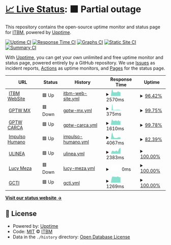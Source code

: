 # [📈 Live Status](https://itbm-services.github.io/projects): <!--live status--> **🟧 Partial outage**

This repository contains the open-source uptime monitor and status page for [ITBM](https://itbm-services.github.io/projects), powered by [Upptime](https://github.com/upptime/upptime).

[![Uptime CI](https://github.com/itbm-services/projects/workflows/Uptime%20CI/badge.svg)](https://github.com/itbm-services/projects/actions?query=workflow%3A%22Uptime+CI%22)
[![Response Time CI](https://github.com/itbm-services/projects/workflows/Response%20Time%20CI/badge.svg)](https://github.com/itbm-services/projects/actions?query=workflow%3A%22Response+Time+CI%22)
[![Graphs CI](https://github.com/itbm-services/projects/workflows/Graphs%20CI/badge.svg)](https://github.com/itbm-services/projects/actions?query=workflow%3A%22Graphs+CI%22)
[![Static Site CI](https://github.com/itbm-services/projects/workflows/Static%20Site%20CI/badge.svg)](https://github.com/itbm-services/projects/actions?query=workflow%3A%22Static+Site+CI%22)
[![Summary CI](https://github.com/itbm-services/projects/workflows/Summary%20CI/badge.svg)](https://github.com/itbm-services/projects/actions?query=workflow%3A%22Summary+CI%22)

With [Upptime](https://upptime.js.org), you can get your own unlimited and free uptime monitor and status page, powered entirely by a GitHub repository. We use [Issues](https://github.com/itbm-services/projects/issues) as incident reports, [Actions](https://github.com/itbm-services/projects/actions) as uptime monitors, and [Pages](https://itbm-services.github.io/projects) for the status page.

<!--start: status pages-->
<!-- This summary is generated by Upptime (https://github.com/upptime/upptime) -->
<!-- Do not edit this manually, your changes will be overwritten -->
<!-- prettier-ignore -->
| URL | Status | History | Response Time | Uptime |
| --- | ------ | ------- | ------------- | ------ |
| <img alt="" src="https://icons.duckduckgo.com/ip3/itbm.mx.ico" height="13"> [ITBM WebSite](https://itbm.mx) | 🟩 Up | [itbm-web-site.yml](https://github.com/itbm-services/projects/commits/HEAD/history/itbm-web-site.yml) | <details><summary><img alt="Response time graph" src="./graphs/itbm-web-site/response-time-week.png" height="20"> 2570ms</summary><br><a href="https://itbm-services.github.io/projects/history/itbm-web-site"><img alt="Response time 2435" src="https://img.shields.io/endpoint?url=https%3A%2F%2Fraw.githubusercontent.com%2Fitbm-services%2Fprojects%2FHEAD%2Fapi%2Fitbm-web-site%2Fresponse-time.json"></a><br><a href="https://itbm-services.github.io/projects/history/itbm-web-site"><img alt="24-hour response time 2226" src="https://img.shields.io/endpoint?url=https%3A%2F%2Fraw.githubusercontent.com%2Fitbm-services%2Fprojects%2FHEAD%2Fapi%2Fitbm-web-site%2Fresponse-time-day.json"></a><br><a href="https://itbm-services.github.io/projects/history/itbm-web-site"><img alt="7-day response time 2570" src="https://img.shields.io/endpoint?url=https%3A%2F%2Fraw.githubusercontent.com%2Fitbm-services%2Fprojects%2FHEAD%2Fapi%2Fitbm-web-site%2Fresponse-time-week.json"></a><br><a href="https://itbm-services.github.io/projects/history/itbm-web-site"><img alt="30-day response time 2777" src="https://img.shields.io/endpoint?url=https%3A%2F%2Fraw.githubusercontent.com%2Fitbm-services%2Fprojects%2FHEAD%2Fapi%2Fitbm-web-site%2Fresponse-time-month.json"></a><br><a href="https://itbm-services.github.io/projects/history/itbm-web-site"><img alt="1-year response time 2643" src="https://img.shields.io/endpoint?url=https%3A%2F%2Fraw.githubusercontent.com%2Fitbm-services%2Fprojects%2FHEAD%2Fapi%2Fitbm-web-site%2Fresponse-time-year.json"></a></details> | <details><summary><a href="https://itbm-services.github.io/projects/history/itbm-web-site">96.42%</a></summary><a href="https://itbm-services.github.io/projects/history/itbm-web-site"><img alt="All-time uptime 99.23%" src="https://img.shields.io/endpoint?url=https%3A%2F%2Fraw.githubusercontent.com%2Fitbm-services%2Fprojects%2FHEAD%2Fapi%2Fitbm-web-site%2Fuptime.json"></a><br><a href="https://itbm-services.github.io/projects/history/itbm-web-site"><img alt="24-hour uptime 100.00%" src="https://img.shields.io/endpoint?url=https%3A%2F%2Fraw.githubusercontent.com%2Fitbm-services%2Fprojects%2FHEAD%2Fapi%2Fitbm-web-site%2Fuptime-day.json"></a><br><a href="https://itbm-services.github.io/projects/history/itbm-web-site"><img alt="7-day uptime 96.42%" src="https://img.shields.io/endpoint?url=https%3A%2F%2Fraw.githubusercontent.com%2Fitbm-services%2Fprojects%2FHEAD%2Fapi%2Fitbm-web-site%2Fuptime-week.json"></a><br><a href="https://itbm-services.github.io/projects/history/itbm-web-site"><img alt="30-day uptime 99.13%" src="https://img.shields.io/endpoint?url=https%3A%2F%2Fraw.githubusercontent.com%2Fitbm-services%2Fprojects%2FHEAD%2Fapi%2Fitbm-web-site%2Fuptime-month.json"></a><br><a href="https://itbm-services.github.io/projects/history/itbm-web-site"><img alt="1-year uptime 98.54%" src="https://img.shields.io/endpoint?url=https%3A%2F%2Fraw.githubusercontent.com%2Fitbm-services%2Fprojects%2FHEAD%2Fapi%2Fitbm-web-site%2Fuptime-year.json"></a></details>
| <img alt="" src="https://icons.duckduckgo.com/ip3/greatplacetowork.com.mx.ico" height="13"> [GPTW MX](https://greatplacetowork.com.mx) | 🟥 Down | [gptw-mx.yml](https://github.com/itbm-services/projects/commits/HEAD/history/gptw-mx.yml) | <details><summary><img alt="Response time graph" src="./graphs/gptw-mx/response-time-week.png" height="20"> 375ms</summary><br><a href="https://itbm-services.github.io/projects/history/gptw-mx"><img alt="Response time 1104" src="https://img.shields.io/endpoint?url=https%3A%2F%2Fraw.githubusercontent.com%2Fitbm-services%2Fprojects%2FHEAD%2Fapi%2Fgptw-mx%2Fresponse-time.json"></a><br><a href="https://itbm-services.github.io/projects/history/gptw-mx"><img alt="24-hour response time 128" src="https://img.shields.io/endpoint?url=https%3A%2F%2Fraw.githubusercontent.com%2Fitbm-services%2Fprojects%2FHEAD%2Fapi%2Fgptw-mx%2Fresponse-time-day.json"></a><br><a href="https://itbm-services.github.io/projects/history/gptw-mx"><img alt="7-day response time 375" src="https://img.shields.io/endpoint?url=https%3A%2F%2Fraw.githubusercontent.com%2Fitbm-services%2Fprojects%2FHEAD%2Fapi%2Fgptw-mx%2Fresponse-time-week.json"></a><br><a href="https://itbm-services.github.io/projects/history/gptw-mx"><img alt="30-day response time 337" src="https://img.shields.io/endpoint?url=https%3A%2F%2Fraw.githubusercontent.com%2Fitbm-services%2Fprojects%2FHEAD%2Fapi%2Fgptw-mx%2Fresponse-time-month.json"></a><br><a href="https://itbm-services.github.io/projects/history/gptw-mx"><img alt="1-year response time 1178" src="https://img.shields.io/endpoint?url=https%3A%2F%2Fraw.githubusercontent.com%2Fitbm-services%2Fprojects%2FHEAD%2Fapi%2Fgptw-mx%2Fresponse-time-year.json"></a></details> | <details><summary><a href="https://itbm-services.github.io/projects/history/gptw-mx">99.75%</a></summary><a href="https://itbm-services.github.io/projects/history/gptw-mx"><img alt="All-time uptime 99.90%" src="https://img.shields.io/endpoint?url=https%3A%2F%2Fraw.githubusercontent.com%2Fitbm-services%2Fprojects%2FHEAD%2Fapi%2Fgptw-mx%2Fuptime.json"></a><br><a href="https://itbm-services.github.io/projects/history/gptw-mx"><img alt="24-hour uptime 99.98%" src="https://img.shields.io/endpoint?url=https%3A%2F%2Fraw.githubusercontent.com%2Fitbm-services%2Fprojects%2FHEAD%2Fapi%2Fgptw-mx%2Fuptime-day.json"></a><br><a href="https://itbm-services.github.io/projects/history/gptw-mx"><img alt="7-day uptime 99.75%" src="https://img.shields.io/endpoint?url=https%3A%2F%2Fraw.githubusercontent.com%2Fitbm-services%2Fprojects%2FHEAD%2Fapi%2Fgptw-mx%2Fuptime-week.json"></a><br><a href="https://itbm-services.github.io/projects/history/gptw-mx"><img alt="30-day uptime 99.94%" src="https://img.shields.io/endpoint?url=https%3A%2F%2Fraw.githubusercontent.com%2Fitbm-services%2Fprojects%2FHEAD%2Fapi%2Fgptw-mx%2Fuptime-month.json"></a><br><a href="https://itbm-services.github.io/projects/history/gptw-mx"><img alt="1-year uptime 99.96%" src="https://img.shields.io/endpoint?url=https%3A%2F%2Fraw.githubusercontent.com%2Fitbm-services%2Fprojects%2FHEAD%2Fapi%2Fgptw-mx%2Fuptime-year.json"></a></details>
| <img alt="" src="https://icons.duckduckgo.com/ip3/greatplacetoworkcarca.com.ico" height="13"> [GPTW CARCA](https://greatplacetoworkcarca.com/es) | 🟩 Up | [gptw-carca.yml](https://github.com/itbm-services/projects/commits/HEAD/history/gptw-carca.yml) | <details><summary><img alt="Response time graph" src="./graphs/gptw-carca/response-time-week.png" height="20"> 1610ms</summary><br><a href="https://itbm-services.github.io/projects/history/gptw-carca"><img alt="Response time 1828" src="https://img.shields.io/endpoint?url=https%3A%2F%2Fraw.githubusercontent.com%2Fitbm-services%2Fprojects%2FHEAD%2Fapi%2Fgptw-carca%2Fresponse-time.json"></a><br><a href="https://itbm-services.github.io/projects/history/gptw-carca"><img alt="24-hour response time 1609" src="https://img.shields.io/endpoint?url=https%3A%2F%2Fraw.githubusercontent.com%2Fitbm-services%2Fprojects%2FHEAD%2Fapi%2Fgptw-carca%2Fresponse-time-day.json"></a><br><a href="https://itbm-services.github.io/projects/history/gptw-carca"><img alt="7-day response time 1610" src="https://img.shields.io/endpoint?url=https%3A%2F%2Fraw.githubusercontent.com%2Fitbm-services%2Fprojects%2FHEAD%2Fapi%2Fgptw-carca%2Fresponse-time-week.json"></a><br><a href="https://itbm-services.github.io/projects/history/gptw-carca"><img alt="30-day response time 1660" src="https://img.shields.io/endpoint?url=https%3A%2F%2Fraw.githubusercontent.com%2Fitbm-services%2Fprojects%2FHEAD%2Fapi%2Fgptw-carca%2Fresponse-time-month.json"></a><br><a href="https://itbm-services.github.io/projects/history/gptw-carca"><img alt="1-year response time 1924" src="https://img.shields.io/endpoint?url=https%3A%2F%2Fraw.githubusercontent.com%2Fitbm-services%2Fprojects%2FHEAD%2Fapi%2Fgptw-carca%2Fresponse-time-year.json"></a></details> | <details><summary><a href="https://itbm-services.github.io/projects/history/gptw-carca">99.78%</a></summary><a href="https://itbm-services.github.io/projects/history/gptw-carca"><img alt="All-time uptime 99.40%" src="https://img.shields.io/endpoint?url=https%3A%2F%2Fraw.githubusercontent.com%2Fitbm-services%2Fprojects%2FHEAD%2Fapi%2Fgptw-carca%2Fuptime.json"></a><br><a href="https://itbm-services.github.io/projects/history/gptw-carca"><img alt="24-hour uptime 100.00%" src="https://img.shields.io/endpoint?url=https%3A%2F%2Fraw.githubusercontent.com%2Fitbm-services%2Fprojects%2FHEAD%2Fapi%2Fgptw-carca%2Fuptime-day.json"></a><br><a href="https://itbm-services.github.io/projects/history/gptw-carca"><img alt="7-day uptime 99.78%" src="https://img.shields.io/endpoint?url=https%3A%2F%2Fraw.githubusercontent.com%2Fitbm-services%2Fprojects%2FHEAD%2Fapi%2Fgptw-carca%2Fuptime-week.json"></a><br><a href="https://itbm-services.github.io/projects/history/gptw-carca"><img alt="30-day uptime 99.95%" src="https://img.shields.io/endpoint?url=https%3A%2F%2Fraw.githubusercontent.com%2Fitbm-services%2Fprojects%2FHEAD%2Fapi%2Fgptw-carca%2Fuptime-month.json"></a><br><a href="https://itbm-services.github.io/projects/history/gptw-carca"><img alt="1-year uptime 99.35%" src="https://img.shields.io/endpoint?url=https%3A%2F%2Fraw.githubusercontent.com%2Fitbm-services%2Fprojects%2FHEAD%2Fapi%2Fgptw-carca%2Fuptime-year.json"></a></details>
| <img alt="" src="https://icons.duckduckgo.com/ip3/impulsohumano.org.ico" height="13"> [Impulso Humano](https://impulsohumano.org) | 🟩 Up | [impulso-humano.yml](https://github.com/itbm-services/projects/commits/HEAD/history/impulso-humano.yml) | <details><summary><img alt="Response time graph" src="./graphs/impulso-humano/response-time-week.png" height="20"> 4067ms</summary><br><a href="https://itbm-services.github.io/projects/history/impulso-humano"><img alt="Response time 2578" src="https://img.shields.io/endpoint?url=https%3A%2F%2Fraw.githubusercontent.com%2Fitbm-services%2Fprojects%2FHEAD%2Fapi%2Fimpulso-humano%2Fresponse-time.json"></a><br><a href="https://itbm-services.github.io/projects/history/impulso-humano"><img alt="24-hour response time 3131" src="https://img.shields.io/endpoint?url=https%3A%2F%2Fraw.githubusercontent.com%2Fitbm-services%2Fprojects%2FHEAD%2Fapi%2Fimpulso-humano%2Fresponse-time-day.json"></a><br><a href="https://itbm-services.github.io/projects/history/impulso-humano"><img alt="7-day response time 4067" src="https://img.shields.io/endpoint?url=https%3A%2F%2Fraw.githubusercontent.com%2Fitbm-services%2Fprojects%2FHEAD%2Fapi%2Fimpulso-humano%2Fresponse-time-week.json"></a><br><a href="https://itbm-services.github.io/projects/history/impulso-humano"><img alt="30-day response time 8180" src="https://img.shields.io/endpoint?url=https%3A%2F%2Fraw.githubusercontent.com%2Fitbm-services%2Fprojects%2FHEAD%2Fapi%2Fimpulso-humano%2Fresponse-time-month.json"></a><br><a href="https://itbm-services.github.io/projects/history/impulso-humano"><img alt="1-year response time 3183" src="https://img.shields.io/endpoint?url=https%3A%2F%2Fraw.githubusercontent.com%2Fitbm-services%2Fprojects%2FHEAD%2Fapi%2Fimpulso-humano%2Fresponse-time-year.json"></a></details> | <details><summary><a href="https://itbm-services.github.io/projects/history/impulso-humano">82.39%</a></summary><a href="https://itbm-services.github.io/projects/history/impulso-humano"><img alt="All-time uptime 60.88%" src="https://img.shields.io/endpoint?url=https%3A%2F%2Fraw.githubusercontent.com%2Fitbm-services%2Fprojects%2FHEAD%2Fapi%2Fimpulso-humano%2Fuptime.json"></a><br><a href="https://itbm-services.github.io/projects/history/impulso-humano"><img alt="24-hour uptime 100.00%" src="https://img.shields.io/endpoint?url=https%3A%2F%2Fraw.githubusercontent.com%2Fitbm-services%2Fprojects%2FHEAD%2Fapi%2Fimpulso-humano%2Fuptime-day.json"></a><br><a href="https://itbm-services.github.io/projects/history/impulso-humano"><img alt="7-day uptime 82.39%" src="https://img.shields.io/endpoint?url=https%3A%2F%2Fraw.githubusercontent.com%2Fitbm-services%2Fprojects%2FHEAD%2Fapi%2Fimpulso-humano%2Fuptime-week.json"></a><br><a href="https://itbm-services.github.io/projects/history/impulso-humano"><img alt="30-day uptime 95.90%" src="https://img.shields.io/endpoint?url=https%3A%2F%2Fraw.githubusercontent.com%2Fitbm-services%2Fprojects%2FHEAD%2Fapi%2Fimpulso-humano%2Fuptime-month.json"></a><br><a href="https://itbm-services.github.io/projects/history/impulso-humano"><img alt="1-year uptime 54.97%" src="https://img.shields.io/endpoint?url=https%3A%2F%2Fraw.githubusercontent.com%2Fitbm-services%2Fprojects%2FHEAD%2Fapi%2Fimpulso-humano%2Fuptime-year.json"></a></details>
| <img alt="" src="https://icons.duckduckgo.com/ip3/ulinea.edu.mx.ico" height="13"> [ULINEA](https://ulinea.edu.mx) | 🟩 Up | [ulinea.yml](https://github.com/itbm-services/projects/commits/HEAD/history/ulinea.yml) | <details><summary><img alt="Response time graph" src="./graphs/ulinea/response-time-week.png" height="20"> 2383ms</summary><br><a href="https://itbm-services.github.io/projects/history/ulinea"><img alt="Response time 3512" src="https://img.shields.io/endpoint?url=https%3A%2F%2Fraw.githubusercontent.com%2Fitbm-services%2Fprojects%2FHEAD%2Fapi%2Fulinea%2Fresponse-time.json"></a><br><a href="https://itbm-services.github.io/projects/history/ulinea"><img alt="24-hour response time 4187" src="https://img.shields.io/endpoint?url=https%3A%2F%2Fraw.githubusercontent.com%2Fitbm-services%2Fprojects%2FHEAD%2Fapi%2Fulinea%2Fresponse-time-day.json"></a><br><a href="https://itbm-services.github.io/projects/history/ulinea"><img alt="7-day response time 2383" src="https://img.shields.io/endpoint?url=https%3A%2F%2Fraw.githubusercontent.com%2Fitbm-services%2Fprojects%2FHEAD%2Fapi%2Fulinea%2Fresponse-time-week.json"></a><br><a href="https://itbm-services.github.io/projects/history/ulinea"><img alt="30-day response time 2948" src="https://img.shields.io/endpoint?url=https%3A%2F%2Fraw.githubusercontent.com%2Fitbm-services%2Fprojects%2FHEAD%2Fapi%2Fulinea%2Fresponse-time-month.json"></a><br><a href="https://itbm-services.github.io/projects/history/ulinea"><img alt="1-year response time 3007" src="https://img.shields.io/endpoint?url=https%3A%2F%2Fraw.githubusercontent.com%2Fitbm-services%2Fprojects%2FHEAD%2Fapi%2Fulinea%2Fresponse-time-year.json"></a></details> | <details><summary><a href="https://itbm-services.github.io/projects/history/ulinea">100.00%</a></summary><a href="https://itbm-services.github.io/projects/history/ulinea"><img alt="All-time uptime 98.95%" src="https://img.shields.io/endpoint?url=https%3A%2F%2Fraw.githubusercontent.com%2Fitbm-services%2Fprojects%2FHEAD%2Fapi%2Fulinea%2Fuptime.json"></a><br><a href="https://itbm-services.github.io/projects/history/ulinea"><img alt="24-hour uptime 100.00%" src="https://img.shields.io/endpoint?url=https%3A%2F%2Fraw.githubusercontent.com%2Fitbm-services%2Fprojects%2FHEAD%2Fapi%2Fulinea%2Fuptime-day.json"></a><br><a href="https://itbm-services.github.io/projects/history/ulinea"><img alt="7-day uptime 100.00%" src="https://img.shields.io/endpoint?url=https%3A%2F%2Fraw.githubusercontent.com%2Fitbm-services%2Fprojects%2FHEAD%2Fapi%2Fulinea%2Fuptime-week.json"></a><br><a href="https://itbm-services.github.io/projects/history/ulinea"><img alt="30-day uptime 100.00%" src="https://img.shields.io/endpoint?url=https%3A%2F%2Fraw.githubusercontent.com%2Fitbm-services%2Fprojects%2FHEAD%2Fapi%2Fulinea%2Fuptime-month.json"></a><br><a href="https://itbm-services.github.io/projects/history/ulinea"><img alt="1-year uptime 99.96%" src="https://img.shields.io/endpoint?url=https%3A%2F%2Fraw.githubusercontent.com%2Fitbm-services%2Fprojects%2FHEAD%2Fapi%2Fulinea%2Fuptime-year.json"></a></details>
| <img alt="" src="https://icons.duckduckgo.com/ip3/lucymeza.si.ico" height="13"> [Lucy Meza](https://lucymeza.si) | 🟥 Down | [lucy-meza.yml](https://github.com/itbm-services/projects/commits/HEAD/history/lucy-meza.yml) | <details><summary><img alt="Response time graph" src="./graphs/lucy-meza/response-time-week.png" height="20"> 0ms</summary><br><a href="https://itbm-services.github.io/projects/history/lucy-meza"><img alt="Response time 0" src="https://img.shields.io/endpoint?url=https%3A%2F%2Fraw.githubusercontent.com%2Fitbm-services%2Fprojects%2FHEAD%2Fapi%2Flucy-meza%2Fresponse-time.json"></a><br><a href="https://itbm-services.github.io/projects/history/lucy-meza"><img alt="24-hour response time 0" src="https://img.shields.io/endpoint?url=https%3A%2F%2Fraw.githubusercontent.com%2Fitbm-services%2Fprojects%2FHEAD%2Fapi%2Flucy-meza%2Fresponse-time-day.json"></a><br><a href="https://itbm-services.github.io/projects/history/lucy-meza"><img alt="7-day response time 0" src="https://img.shields.io/endpoint?url=https%3A%2F%2Fraw.githubusercontent.com%2Fitbm-services%2Fprojects%2FHEAD%2Fapi%2Flucy-meza%2Fresponse-time-week.json"></a><br><a href="https://itbm-services.github.io/projects/history/lucy-meza"><img alt="30-day response time 0" src="https://img.shields.io/endpoint?url=https%3A%2F%2Fraw.githubusercontent.com%2Fitbm-services%2Fprojects%2FHEAD%2Fapi%2Flucy-meza%2Fresponse-time-month.json"></a><br><a href="https://itbm-services.github.io/projects/history/lucy-meza"><img alt="1-year response time 0" src="https://img.shields.io/endpoint?url=https%3A%2F%2Fraw.githubusercontent.com%2Fitbm-services%2Fprojects%2FHEAD%2Fapi%2Flucy-meza%2Fresponse-time-year.json"></a></details> | <details><summary><a href="https://itbm-services.github.io/projects/history/lucy-meza">100.00%</a></summary><a href="https://itbm-services.github.io/projects/history/lucy-meza"><img alt="All-time uptime 99.84%" src="https://img.shields.io/endpoint?url=https%3A%2F%2Fraw.githubusercontent.com%2Fitbm-services%2Fprojects%2FHEAD%2Fapi%2Flucy-meza%2Fuptime.json"></a><br><a href="https://itbm-services.github.io/projects/history/lucy-meza"><img alt="24-hour uptime 100.00%" src="https://img.shields.io/endpoint?url=https%3A%2F%2Fraw.githubusercontent.com%2Fitbm-services%2Fprojects%2FHEAD%2Fapi%2Flucy-meza%2Fuptime-day.json"></a><br><a href="https://itbm-services.github.io/projects/history/lucy-meza"><img alt="7-day uptime 100.00%" src="https://img.shields.io/endpoint?url=https%3A%2F%2Fraw.githubusercontent.com%2Fitbm-services%2Fprojects%2FHEAD%2Fapi%2Flucy-meza%2Fuptime-week.json"></a><br><a href="https://itbm-services.github.io/projects/history/lucy-meza"><img alt="30-day uptime 100.00%" src="https://img.shields.io/endpoint?url=https%3A%2F%2Fraw.githubusercontent.com%2Fitbm-services%2Fprojects%2FHEAD%2Fapi%2Flucy-meza%2Fuptime-month.json"></a><br><a href="https://itbm-services.github.io/projects/history/lucy-meza"><img alt="1-year uptime 100.00%" src="https://img.shields.io/endpoint?url=https%3A%2F%2Fraw.githubusercontent.com%2Fitbm-services%2Fprojects%2FHEAD%2Fapi%2Flucy-meza%2Fuptime-year.json"></a></details>
| <img alt="" src="https://icons.duckduckgo.com/ip3/greatculturetoinnovate.org.ico" height="13"> [GCTI](https://greatculturetoinnovate.org) | 🟩 Up | [gcti.yml](https://github.com/itbm-services/projects/commits/HEAD/history/gcti.yml) | <details><summary><img alt="Response time graph" src="./graphs/gcti/response-time-week.png" height="20"> 1269ms</summary><br><a href="https://itbm-services.github.io/projects/history/gcti"><img alt="Response time 962" src="https://img.shields.io/endpoint?url=https%3A%2F%2Fraw.githubusercontent.com%2Fitbm-services%2Fprojects%2FHEAD%2Fapi%2Fgcti%2Fresponse-time.json"></a><br><a href="https://itbm-services.github.io/projects/history/gcti"><img alt="24-hour response time 1179" src="https://img.shields.io/endpoint?url=https%3A%2F%2Fraw.githubusercontent.com%2Fitbm-services%2Fprojects%2FHEAD%2Fapi%2Fgcti%2Fresponse-time-day.json"></a><br><a href="https://itbm-services.github.io/projects/history/gcti"><img alt="7-day response time 1269" src="https://img.shields.io/endpoint?url=https%3A%2F%2Fraw.githubusercontent.com%2Fitbm-services%2Fprojects%2FHEAD%2Fapi%2Fgcti%2Fresponse-time-week.json"></a><br><a href="https://itbm-services.github.io/projects/history/gcti"><img alt="30-day response time 1308" src="https://img.shields.io/endpoint?url=https%3A%2F%2Fraw.githubusercontent.com%2Fitbm-services%2Fprojects%2FHEAD%2Fapi%2Fgcti%2Fresponse-time-month.json"></a><br><a href="https://itbm-services.github.io/projects/history/gcti"><img alt="1-year response time 1017" src="https://img.shields.io/endpoint?url=https%3A%2F%2Fraw.githubusercontent.com%2Fitbm-services%2Fprojects%2FHEAD%2Fapi%2Fgcti%2Fresponse-time-year.json"></a></details> | <details><summary><a href="https://itbm-services.github.io/projects/history/gcti">100.00%</a></summary><a href="https://itbm-services.github.io/projects/history/gcti"><img alt="All-time uptime 94.20%" src="https://img.shields.io/endpoint?url=https%3A%2F%2Fraw.githubusercontent.com%2Fitbm-services%2Fprojects%2FHEAD%2Fapi%2Fgcti%2Fuptime.json"></a><br><a href="https://itbm-services.github.io/projects/history/gcti"><img alt="24-hour uptime 100.00%" src="https://img.shields.io/endpoint?url=https%3A%2F%2Fraw.githubusercontent.com%2Fitbm-services%2Fprojects%2FHEAD%2Fapi%2Fgcti%2Fuptime-day.json"></a><br><a href="https://itbm-services.github.io/projects/history/gcti"><img alt="7-day uptime 100.00%" src="https://img.shields.io/endpoint?url=https%3A%2F%2Fraw.githubusercontent.com%2Fitbm-services%2Fprojects%2FHEAD%2Fapi%2Fgcti%2Fuptime-week.json"></a><br><a href="https://itbm-services.github.io/projects/history/gcti"><img alt="30-day uptime 98.94%" src="https://img.shields.io/endpoint?url=https%3A%2F%2Fraw.githubusercontent.com%2Fitbm-services%2Fprojects%2FHEAD%2Fapi%2Fgcti%2Fuptime-month.json"></a><br><a href="https://itbm-services.github.io/projects/history/gcti"><img alt="1-year uptime 90.13%" src="https://img.shields.io/endpoint?url=https%3A%2F%2Fraw.githubusercontent.com%2Fitbm-services%2Fprojects%2FHEAD%2Fapi%2Fgcti%2Fuptime-year.json"></a></details>

<!--end: status pages-->

[**Visit our status website →**](https://itbm-services.github.io/projects)

## 📄 License

- Powered by: [Upptime](https://github.com/upptime/upptime)
- Code: [MIT](./LICENSE) © [ITBM](https://itbm-services.github.io/projects)
- Data in the `./history` directory: [Open Database License](https://opendatacommons.org/licenses/odbl/1-0/)
